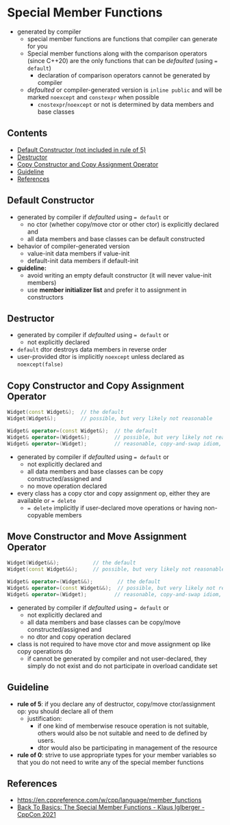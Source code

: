 # Special Member Functions

- generated by compiler
    - special member functions are functions that compiler can generate for you
    - Special member functions along with the comparison operators (since C++20) are the only functions that can be _defaulted_ (using `= default`)
        - declaration of comparison operators cannot be generated by compiler
    - _defaulted_ or compiler-generated version is `inline public` and will be marked `noexcept` and `constexpr` when possible
        - `cnostexpr`/`noexcept` or not is determined by data members and base classes

## Contents

- [Default Constructor (not included in rule of 5)](#default-constructor)
- [Destructor](#destructor)
- [Copy Constructor and Copy Assignment Operator](#copy-constructor-and-copy-assignment-operator)
- [Guideline](#guideline)
- [References](#references)


## Default Constructor

- generated by compiler if _defaulted_ using `= default` or
    - no ctor (whether copy/move ctor or other ctor) is explicitly declared and
    - all data members and base classes can be default constructed
- behavior of compiler-generated version
    - value-init data members if value-init
    - default-init data members if default-init
- __guideline:__
    - avoid writing an empty default constructor (it will never value-init members)
    - use __member initializer list__ and prefer it to assignment in constructors

## Destructor

- generated by compiler if _defaulted_ using `= default` or
    - not explicitly declared
- `default` dtor destroys data members in reverse order
- user-provided dtor is implicitly `noexcept` unless declared as `noexcept(false)`

## Copy Constructor and Copy Assignment Operator

```cpp
Widget(const Widget&);  // the default
Widget(Widget&);        // possible, but very likely not reasonable

Widget& operator=(const Widget&);  // the default
Widget& operator=(Widget&);        // possible, but very likely not reasonable
Widget& operator=(Widget);         // reasonable, copy-and-swap idiom, but cannot be declared with = default
```
- generated by compiler if _defaulted_ using `= default` or
    - not explicitly declared and
    - all data members and base classes can be copy constructed/assigned and
    - no move operation declared
- every class has a copy ctor and copy assignment op, either they are available or `= delete`
    - `= delete` implicitly if user-declared move operations or having non-copyable members

## Move Constructor and Move Assignment Operator

```cpp
Widget(Widget&&);           // the default
Widget(const Widget&&);     // possible, but very likely not reasonable

Widget& operator=(Widget&&);        // the default
Widget& operator=(const Widget&&);  // possible, but very likely not reasonable
Widget& operator=(Widget);         // reasonable, copy-and-swap idiom, but cannot be declared with = default
```
- generated by compiler if _defaulted_ using `= default` or
    - not explicitly declared and
    - all data members and base classes can be copy/move constructed/assigned and
    - no dtor and copy operation declared
- class is not required to have move ctor and move assignment op like copy operations do
    - if cannot be generated by compiler and not user-declared, they simply do not exist and do not participate in overload candidate set

## Guideline

- __rule of 5__: if you declare any of destructor, copy/move ctor/assignment op: you should declare all of them
    - justification:
        - if one kind of memberwise resouce operation is not suitable, others would also be not suitable and need to de defined by users.
        - dtor would also be participating in management of the resource
- __rule of 0__: strive to use appropriate types for your member variables so that you do not need to write any of the special member functions

## References

- https://en.cppreference.com/w/cpp/language/member_functions
- [Back To Basics: The Special Member Functions - Klaus Iglberger - CppCon 2021](https://www.youtube.com/watch?v=9BM5LAvNtus)